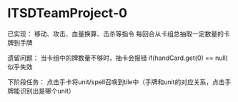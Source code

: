 # ITSDTeamProject-0


已实现：
移动、攻击、血量换算、击杀等指令
每回合从卡组总抽取一定数量的卡牌到手牌

遗留问题：
当卡组中的牌数量不够时，抽卡会报错
if(handCard.get(0) == null) 似乎失效

下阶段任务：
点击手卡将unit/spell召唤到tile中（手牌和unit的对应关系，点击手牌能识别出是哪个unit）

